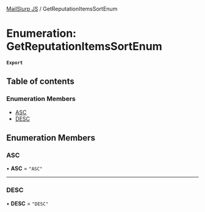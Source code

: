 [MailSlurp JS](../README.md) / GetReputationItemsSortEnum

# Enumeration: GetReputationItemsSortEnum

**`Export`**

## Table of contents

### Enumeration Members

- [ASC](GetReputationItemsSortEnum.md#asc)
- [DESC](GetReputationItemsSortEnum.md#desc)

## Enumeration Members

### ASC

• **ASC** = ``"ASC"``

___

### DESC

• **DESC** = ``"DESC"``
